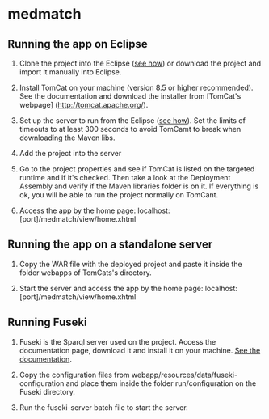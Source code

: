 # medmatch

## Running the app on Eclipse

1. Clone the project into the Eclipse ([see how](https://github.com/collab-uniba/socialcde4eclipse/wiki/How-to-import-a-GitHub-project-into-Eclipse)) or download the project and import it manually into Eclipse.

2. Install TomCat on your machine (version 8.5 or higher recommended). See the documentation and download the installer from [TomCat's webpage] (http://tomcat.apache.org/).

3. Set up the server to run from the Eclipse ([see how](https://github.com/OneBusAway/onebusaway/wiki/Setting-Up-a-Tomcat-Server-in-Eclipse)). Set the limits of timeouts to at least 300 seconds to avoid TomCamt to break when downloading the Maven libs.   

4. Add the project into the server

5. Go to the project properties and see if TomCat is listed on the targeted runtime and if it's checked. Then take a look at the Deployment Assembly and verify if the Maven libraries folder is on it. If everything is ok, you will be able to run the project normally on TomCant.

6. Access the app by the home page: localhost:[port]/medmatch/view/home.xhtml


## Running the app on a standalone server

1. Copy the WAR file with the deployed project and paste it inside the folder webapps of TomCats's directory.

2. Start the server and access the app by the home page: localhost:[port]/medmatch/view/home.xhtml


## Running Fuseki

1. Fuseki is the Sparql server used on the project. Access the documentation page, download it and install it on your machine.  [See the documentation](https://jena.apache.org/documentation/fuseki2/).

2. Copy the configuration files from webapp/resources/data/fuseki-configuration and place them inside the folder run/configuration on the Fuseki directory.

3. Run the fuseki-server batch file to start the server.
